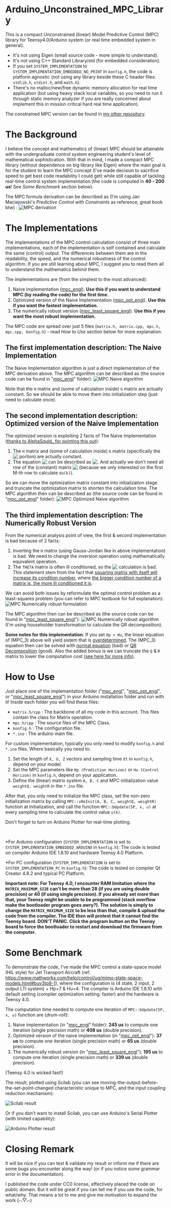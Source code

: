 # Arduino_Unconstrained_MPC_Library
This is a compact Unconstrained (linear) Model Predictive Control (MPC) library for Teensy4.0/Arduino system (or real time embedded system in general).
- It's not using Eigen (small source code - more simple to understand).
- It's not using C++ Standard Library/std (for embedded consideration).
- If you set `SYSTEM_IMPLEMENTATION` to `SYSTEM_IMPLEMENTATION_EMBEDDED_NO_PRINT` in `konfig.h`, the code is platform agnostic (not using any library beside these C header files: `stdlib.h`, `stdint.h`, and `math.h`).
- There's no malloc/new/free dynamic memory allocation for real time application (but using heavy stack local variables, so you need to run it through static memory analyzer if you are really concerned about implement this in mission critical hard real time application).

The constrained MPC version can be found in [my other repository](https://github.com/pronenewbits/Arduino_Constrained_MPC_Library/).

# The Background
I believe the concept and mathematics of (linear) MPC should be attainable with the undergraduate control system engineering student's level of mathematical sophistication. With that in mind, I made a compact MPC library (without dependence on big library like Eigen) where the main goal is for the student to learn the MPC concept (I've made decision to sacrifice speed to get best code readability I could get) while still capable of tackling real-time control system implementation (the code is computed in **40 - 200 us**! See *Some Benchmark* section below).

The MPC formula derivation can be described as (I'm using Jan Maciejowski's *Predictive Control with Constraints* as reference, great book btw) :
![MPC derivation](Penurunan.png "Click to maximize if the image rescaling make you dizzy")

# The Implementations
The implementations of the MPC control calculation consist of three main implementations, each of the implementation is self contained and calculate the same (control) output. The differences between them are in the readability, the speed, and the numerical robustness of the control algorithm. If you are still learning about MPC, I suggest you to read them all to understand the mathematics behind them.

The implementations are (from the simplest to the most advanced):
1. Naive Implementation ([mpc_engl](mpc_engl)). **Use this if you want to understand MPC (by reading the code) for the first time.**
2. Optimized version of the Naive Implementation ([mpc_opt_engl](mpc_opt_engl)). **Use this if you want the fastest implementation.**
3. The numerically robust version ([mpc_least_square_engl](mpc_least_square_engl)). **Use this if you want the most robust implementation.**

The MPC code are spread over just 5 files (`matrix.h, matrix.cpp, mpc.h, mpc.cpp, konfig.h`) - read *How to Use* section below for more explanation.

## The first implementation description: The Naive Implementation
The Naive Implementation algorithm is just a direct implementation of the MPC derivation above. The MPC algorithm can be described as (the source code can be found in "[mpc_engl](mpc_engl)" folder):
![MPC Naive algorithm](Kalkulasi.png "Click to maximize if the image rescaling make you dizzy")

Note that the `H` matrix and (some of calculation inside) `G` matrix are actually constant. So we should be able to move them into initialization step (just need to calculate once).

## The second implementation description: Optimized version of the Naive Implementation
The optimized version is exploiting 2 facts of The Naive Implementation ([thanks to AlphaSquid_ for pointing this out](https://reddit.com/r/ControlTheory/comments/efikg6/unconstrained_mpc_library_for_arduino_and_some/fc2bp2v/)):
1. The `H` matrix and (some of calculation inside) `G` matrix (specifically the <img src="eq_render/2cthetatrQ.gif"  align="top"/> portion) are actually constant.
2. The equation <img src="eq_render/duk=0.5hinvg.gif" align="top"/> can be described as <img src="eq_render/duk=0.5hinv2cthetatrqQek=hinvcthetatrqQek.gif" align="top"/>. And actually we don't need all row of the (constant) matrix <img src="eq_render/hinvcthetatrqQ.gif" align="top"/> (because we only interested on the first M-th row to calculate `du(k)`).

So we can move the optimization matrix constant into initialization stage and truncate the optimization matrix to shorten the calculation time. The MPC algorithm then can be described as (the source code can be found in "[mpc_opt_engl](mpc_opt_engl)" folder):
![MPC Optimized Naive algorithm](Kalkulasi_optimized.png "Click to maximize if the image rescaling make you dizzy")

## The third implementation description: The Numerically Robust Version
From the numerical analysis point of view, the first & second implementation is bad because of 2 facts:
1. Inverting the `H` matrix (using Gauss-Jordan like in above implementation) is bad.
We need to change the inversion operation using mathematically equivalent operation.
2. The `THETA` matrix is often ill conditioned, so the <img src="eq_render/cthetatrQcheta.gif" align="top"/> calculation is bad.
This statement stem from the fact that [squaring matrix with itself will increase its condition number](https://math.stackexchange.com/questions/1351616/condition-number-of-ata), where [the bigger condition number of a matrix is, the more ill conditioned it is](https://en.wikipedia.org/wiki/Condition_number).

We can avoid both issues by reformulate the optimal control problem as a least-squares problem (you can refer to MPC textbook for full explanation):
![MPC Numerically robust formulation](Penurunan_Least_Squares.png "Click to maximize if the image rescaling make you dizzy")

The MPC algorithm then can be described as (the source code can be found in "[mpc_least_square_engl](mpc_least_square_engl)"):
![MPC Numerically robust algorithm](Kalkulasi_as_least_squares.png "Click to maximize if the image rescaling make you dizzy")
(I'm using householder transformation to calculate the QR decomposition).

**Some notes for this implementation**: If you set `Hp > Hu`, the linear equation of (MPC_3) above will yield sistem that is [overdetermined](https://en.wikipedia.org/wiki/Overdetermined_system). The (MPC_3) equation then can be solved with [normal equation](https://en.wikipedia.org/wiki/Overdetermined_system#Approximate_solutions) (bad) or [QR Decomposition](https://math.stackexchange.com/questions/3185239/solving-overdetermined-system-by-qr-decomposition) (good). Also the added bonus is we can truncate the `Q` & `R` matrix to lower the computation cost [(see here for more info)](https://en.wikipedia.org/wiki/QR_decomposition#Using_for_solution_to_linear_inverse_problems).


# How to Use
Just place one of the implementation folder ("[mpc\_engl](mpc_engl)", "[mpc_opt_engl](mpc_opt_engl)", or "[mpc_least_square_engl](mpc_least_square_engl)") in your Arduino installation folder and run with it! Inside each folder you will find these files:
- `matrix.h/cpp` : The backbone of all my code in this account. This files contain the class for Matrix operation.
- `mpc.h/cpp` : The source files of the MPC Class.
- `konfig.h` : The configuration file.
- `*.ino` : The arduino main file.

For custom implementation, typically you only need to modify `konfig.h` and `*.ino` files. Where basically you need to:
1. Set the length of `X, U, Z` vectors and sampling time `dt` in `konfig.h`, depend on your model.
2. Set the MPC parameters like `Hp (Prediction Horizon)` or `Hu (Control Horizon)` in `konfig.h`, depend on your application.
3. Define the (linear) matrix system `A, B, C` and MPC initialization value `weightQ, weightR` in the `*.ino` file.

After that, you only need to initialize the MPC class, set the non-zero initialization matrix by calling `MPC::vReInit(A, B, C, weightQ, weightR)` function at initialization, and call the function `MPC::bUpdate(SP, x, u)` at every sampling time to calculate the control value `u(k)`.

Don't forget to turn on Arduino Plotter for real-time plotting.


&nbsp;

*For Arduino configuration (`SYSTEM_IMPLEMENTATION` is set to `SYSTEM_IMPLEMENTATION_EMBEDDED_ARDUINO` in `konfig.h`):
The code is tested on compiler Arduino IDE 1.8.10 and hardware Teensy 4.0 Platform.

*For PC configuration (`SYSTEM_IMPLEMENTATION` is set to `SYSTEM_IMPLEMENTATION_PC` in `konfig.h`):
The code is tested on compiler Qt Creator 4.8.2 and typical PC Platform.

**Important note: For Teensy 4.0, I encounter RAM limitation where the `MATRIX_MAXIMUM_SIZE` can't be more than 28 (if you are using double precision) or 40 (if using single precision). If you already set more than that, your Teensy might be unable to be programmed (stack overflow make the bootloader program goes awry?). The solution is simply to change the `MATRIX_MAXIMUM_SIZE` to be less than that, compile & upload the code from the compiler. The IDE then will protest that it cannot find the Teensy board. DON'T PANIC. Click the program button on the Teensy board to force the bootloader to restart and download the firmware from the computer.**



# Some Benchmark
To demonstrate the code, I've made the MPC control a state-space model (HIL style) for Jet Transport Aircraft (ref: https://www.mathworks.com/help/control/ug/mimo-state-space-models.html#buv3tp8-1), where the configuration is (4 state, 2 input, 2 output LTI system) + Hp=7 & Hu=4. The compiler is Arduino IDE 1.8.10 with default setting (compiler optimization setting: faster) and the hardware is Teensy 4.0.

The computation time needed to compute one iteration of `MPC::bUpdate(SP, x, u)` function are (*drum-roll*):
1. Naive implementation (in "[mpc_engl](mpc_engl)" folder): **245 us** to compute one iteration (single precision math) or **408 us** (double precision).
2. Optimized version of the naive implementation (in "[mpc_opt_engl](mpc_opt_engl)"): **37 us** to compute one iteration (single precision math) or **65 us** (double precision).
3. The numerically robust version (in "[mpc_least_square_engl](mpc_least_square_engl)"): **195 us** to compute one iteration (single precision math) or **339 us** (double precision).

(Teensy 4.0 is wicked fast!)


The result, plotted using Scilab (you can see moving-the-output-before-the-set-point-changed characteristic unique to MPC, and the input coupling reduction mechanism):

![Scilab result](Result.png "Result.png")

Or if you don't want to install Scilab, you can use Arduino's Serial Plotter (with limited capability):

![Arduino Plotter result](Result_Serial_Plotter_Arduino_LR.png "Result_Serial_Plotter_Arduino_LR.png")


# Closing Remark
It will be nice if you can test & validate my result or inform me if there are some bugs you encounter along the way! (or if you notice some grammar error in the documentation).

I published the code under CC0 license, effectively placed the code on public domain. But it will be great if you can tell me if you use the code, for what/why. That means a lot to me and give me motivation to expand the work (⌒▽⌒)

